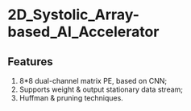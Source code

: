 # 2D_Systolic_Array-based_AI_Accelerator
## Features
1. 8*8 dual-channel matrix PE, based on CNN;
2. Supports weight & output stationary data stream;
3. Huffman & pruning techniques.
